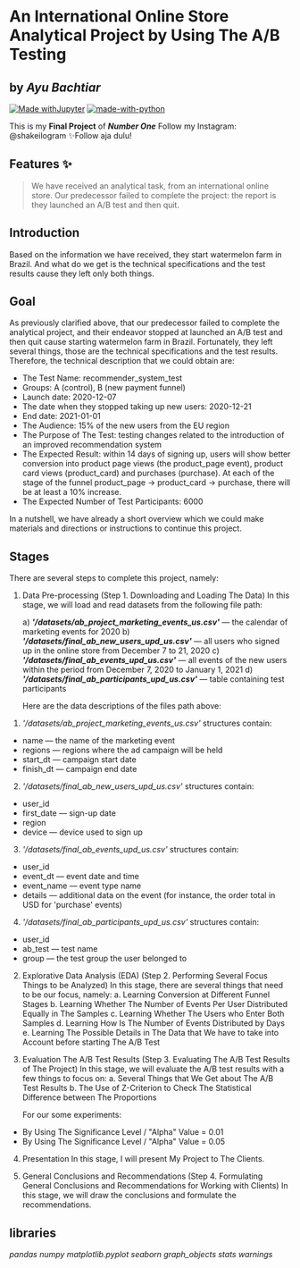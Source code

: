 # An International Online Store Analytical Project by Using The A/B Testing
## by _Ayu Bachtiar_

[![Made withJupyter](https://img.shields.io/badge/Made%20with-Jupyter-orange?style=for-the-badge&logo=Jupyter)](https://jupyter.org/try)
[![made-with-python](https://img.shields.io/badge/Made%20with-Python-1f425f.svg)](https://www.python.org/)

This is my **Final Project** of **_Number One_**
Follow my Instagram: @shakeilogram
✨Follow aja dulu!

## Features ✨
> We have received an analytical task,
> from an international online store.
> Our predecessor failed to complete the project:
> the report is they launched an A/B test and then quit.

## Introduction
Based on the information we have received, they start watermelon farm in Brazil. And what do we get is the technical specifications and the test results cause they left only both things.

## Goal
As previously clarified above, that our predecessor failed to complete the analytical project, and their endeavor stopped at launched an A/B test and then quit cause starting watermelon farm in Brazil. Fortunately, they left several things, those are the technical specifications and the test results. Therefore, the technical description that we could obtain are:

- The Test Name: recommender_system_test
- Groups: А (control), B (new payment funnel)
- Launch date: 2020-12-07
- The date when they stopped taking up new users: 2020-12-21
- End date: 2021-01-01
- The Audience: 15% of the new users from the EU region
- The Purpose of The Test: testing changes related to the introduction of an improved recommendation system
- The Expected Result: within 14 days of signing up, users will show better conversion into product page views (the product_page event), product card views (product_card) and purchases (purchase). At each of the stage of the funnel product_page → product_card → purchase, there will be at least a 10% increase.
- The Expected Number of Test Participants: 6000

In a nutshell, we have already a short overview which we could make materials and directions or instructions to continue this project.

## Stages
There are several steps to complete this project, namely:
1. Data Pre-processing (Step 1. Downloading and Loading The Data)
In this stage, we will load and read datasets from the following file path:

    a) _**'/datasets/ab_project_marketing_events_us.csv'**_   — the calendar of marketing events for 2020
    b) _**'/datasets/final_ab_new_users_upd_us.csv'**_        — all users who signed up in the online store from December 7 to 21, 2020
    c) _**'/datasets/final_ab_events_upd_us.csv'**_           — all events of the new users within the period from December 7, 2020 to January 1, 2021
    d) _**'/datasets/final_ab_participants_upd_us.csv'**_     — table containing test participants

    Here are the data descriptions of the files path above:

1) _'/datasets/ab_project_marketing_events_us.csv'_ structures contain:
- name — the name of the marketing event
- regions — regions where the ad campaign will be held
- start_dt — campaign start date
- finish_dt — campaign end date

2) _'/datasets/final_ab_new_users_upd_us.csv'_ structures contain:
- user_id
- first_date — sign-up date
- region
- device — device used to sign up

3) _'/datasets/final_ab_events_upd_us.csv'_ structures contain:
- user_id
- event_dt — event date and time
- event_name — event type name
- details — additional data on the event (for instance, the order total in USD for 'purchase' events)

4) _'/datasets/final_ab_participants_upd_us.csv'_ structures contain:
- user_id
- ab_test — test name
- group — the test group the user belonged to


2. Explorative Data Analysis (EDA) (Step 2. Performing Several Focus Things to be Analyzed)
In this stage, there are several things that need to be our focus, namely:
    a. Learning Conversion at Different Funnel Stages
    b. Learning Whether The Number of Events Per User Distributed Equally in The Samples
    c. Learning Whether The Users who Enter Both Samples
    d. Learning How Is The Number of Events Distributed by Days
    e. Learning The Possible Details in The Data that We have to take into Account before starting The A/B Test


3. Evaluation The A/B Test Results (Step 3. Evaluating The A/B Test Results of The Project)
In this stage, we will evaluate the A/B test results with a few things to focus on:
    a. Several Things that We Get about The A/B Test Results
    b. The Use of Z-Criterion to Check The Statistical Difference between The Proportions

    For our some experiments:
- By Using The Significance Level / "Alpha" Value = 0.01
- By Using The Significance Level / "Alpha" Value = 0.05


4. Presentation
In this stage, I will present My Project to The Clients.

5. General Conclusions and Recommendations (Step 4. Formulating General Conclusions and Recommendations for Working with Clients)
In this stage, we will draw the conclusions and formulate the recommendations.

## libraries
_pandas_
_numpy_
_matplotlib.pyplot_
_seaborn_
_graph_objects_
_stats_
_warnings_


